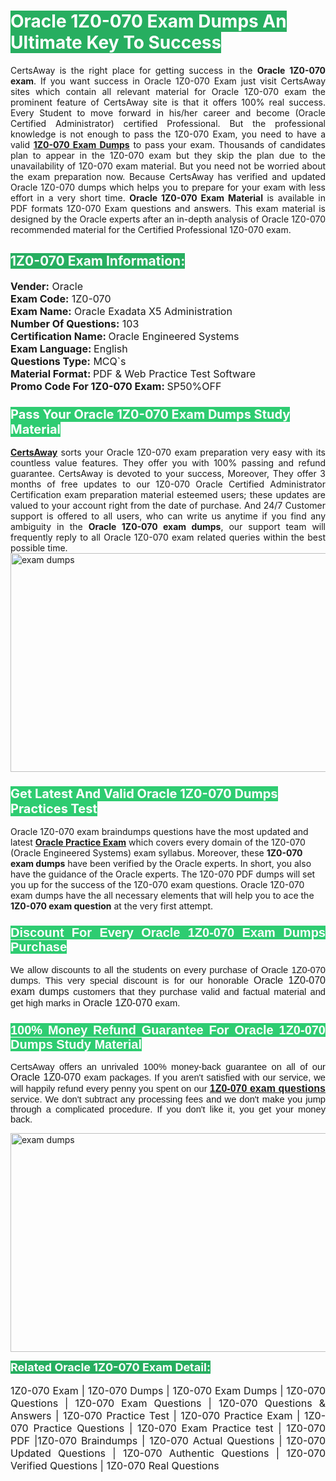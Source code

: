 <h1><span style="color:#ffffff"><strong><span style="background-color:#27ae60">Oracle 1Z0-070 Exam Dumps An Ultimate Key To Success</span></strong></span></h1> <div style="text-align:justify">CertsAway is the right place for getting success in the <strong>Oracle 1Z0-070 exam</strong>. If you want success in Oracle 1Z0-070 Exam just visit CertsAway sites which contain all relevant material for Oracle 1Z0-070 exam the prominent feature of CertsAway site is that it offers 100% real success. Every Student to move forward in his/her career and become (Oracle Certified Administrator) certified Professional. But the professional knowledge is not enough to pass the 1Z0-070 Exam, you need to have a valid <a href="https://www.certsaway.com/oracle/1z0-070-exam-dumps"><strong>1Z0-070 Exam Dumps</strong></a> to pass your exam. Thousands of candidates plan to appear in the 1Z0-070 exam but they skip the plan due to the unavailability of 1Z0-070 exam material. But you need not be worried about the exam preparation now. Because CertsAway has verified and updated Oracle 1Z0-070 dumps which helps you to prepare for your exam with less effort in a very short time. <strong>Oracle 1Z0-070 Exam Material</strong> is available in PDF formats 1Z0-070 Exam questions and answers. This exam material is designed by the Oracle experts after an in-depth analysis of Oracle 1Z0-070 recommended material for the Certified Professional 1Z0-070 exam.</div> <h2 style="text-align:justify"><span style="color:#ffffff"><span style="background-color:#27ae60">1Z0-070 Exam Information:</span></span></h2> <p><span style="font-size:16px"><strong>Vender:</strong> Oracle<br /> <strong>Exam Code:</strong> 1Z0-070<br /> <strong>Exam Name:</strong> Oracle Exadata X5 Administration<br /> <strong>Number Of Questions:</strong> 103<br /> <strong>Certification Name: </strong>Oracle Engineered Systems<br /> <strong>Exam Language: </strong>English<br /> <strong>Questions Type:</strong> MCQ`s<br /> <strong>Material Format: </strong>PDF & Web Practice Test Software<br /> <strong>Promo Code For 1Z0-070 Exam: </strong>SP50%OFF</span></p> <h3><span style="font-size:20px"><span style="color:#ffffff"><strong><span style="background-color:#2ecc71">Pass Your Oracle 1Z0-070 Exam Dumps Study Material</span></strong></span></span></h3> <div style="text-align:justify"><a href=" https://www.certsaway.com/"><strong>CertsAway</strong></a> sorts your Oracle 1Z0-070 exam preparation very easy with its countless value features. They offer you with 100% passing and refund guarantee. CertsAway is devoted to your success, Moreover, They offer 3 months of free updates to our 1Z0-070 Oracle Certified Administrator Certification exam preparation material esteemed users; these updates are valued to your account right from the date of purchase. And 24/7 Customer support is offered to all users, who can write us anytime if you find any ambiguity in the <strong>Oracle 1Z0-070 exam dumps</strong>, our support team will frequently reply to all Oracle 1Z0-070 exam related queries within the best possible time.</div> <div style="text-align:justify"> </div> <div style="text-align:justify"><a href="https://www.certsaway.com/oracle/1z0-070-exam-dumps" rel="no-follow"><img alt="exam dumps" src="https://www.certcollections.com/uploads/content/certsaway.png" style="height:350px; width:750px" /></a></div> <h3><span style="font-size:20px"><span style="color:#ffffff"><strong><span style="background-color:#2ecc71">Get Latest And Valid Oracle 1Z0-070 Dumps Practices Test</span></strong></span></span></h3> <p>Oracle 1Z0-070 exam braindumps questions have the most updated and latest <a href="https://www.certsaway.com/oracle-questions"><strong>Oracle Practice Exam</strong></a> which covers every domain of the 1Z0-070 (Oracle Engineered Systems) exam syllabus. Moreover, these <strong>1Z0-070 exam dumps</strong> have been verified by the Oracle experts. In short, you also have the guidance of the Oracle experts. The 1Z0-070 PDF dumps will set you up for the success of the 1Z0-070 exam questions. Oracle 1Z0-070 exam dumps have the all necessary elements that will help you to ace the <strong>1Z0-070 exam question</strong> at the very first attempt.</p> <h3 style="text-align:justify"><span style="font-size:20px"><span style="color:#ffffff"><strong><span style="font-family:Calibri,sans-serif"><span style="background-color:#2ecc71">Discount For Every </span><span style="background-color:#2ecc71">Oracle 1Z0-070 Exam</span><span style="background-color:#2ecc71"> Dumps Purchase</span></span></strong></span></span></h3> <div style="text-align:justify"> <p><span style="font-size:11pt"><span style="font-family:Calibri,sans-serif">We allow discounts to all the students on every purchase of Oracle 1Z0-070 dumps. This very special discount is for our honorable <span style="font-size:12.0pt"><span style="background-color:white">Oracle 1Z0-070 exam dumps </span></span>customers that they purchase valid and factual material and get high marks in <span style="font-size:12.0pt"><span style="background-color:white">Oracle 1Z0-070 </span></span>exam. </span></span></p> <h3><span style="font-size:20px"><span style="color:#ffffff"><strong><span style="font-family:Calibri,sans-serif"><span style="background-color:#2ecc71">100% Money Refund Guarantee For </span><span style="background-color:#2ecc71">Oracle 1Z0-070 Dumps Study Material</span></span></strong></span></span></h3> <p><span style="font-size:11pt"><span style="font-family:Calibri,sans-serif">CertsAway offers an unrivaled 100% money-back guarantee on all of our <span style="font-size:12.0pt"><span style="background-color:white">Oracle 1Z0-070 </span></span>exam packages. If you aren't satisfied with our service, we will happily refund every penny you spent on our <span style="font-size:12.0pt"><span style="background-color:white"><a href="https://www.certsaway.com/oracle/1z0-070-exam-dumps"><strong>1Z0-070 exam questions</strong></a> </span></span>service. We don't subtract any processing fees and we don't make you jump through a complicated procedure. If you don't like it, you get your money back.</span></span></p> <p><a href="https://www.certsaway.com/oracle/1z0-070-exam-dumps" rel="no-follow"><img alt="exam dumps" src="https://www.certcollections.com/uploads/content/certsaway_(2)2.png" style="height:350px; width:750px" /></a></p> <p><span style="color:#ffffff"><strong><span style="font-size:18px"><span style="background-color:#27ae60">Related Oracle 1Z0-070 Exam Detail:</span></span></strong></span><br /> <br /> <span style="font-size:16px">1Z0-070 Exam | 1Z0-070 Dumps | 1Z0-070 Exam Dumps | 1Z0-070 Questions | 1Z0-070 Exam Questions | 1Z0-070 Questions & Answers | 1Z0-070 Practice Test | 1Z0-070 Practice Exam | 1Z0-070 Practice Questions | 1Z0-070 Exam Practice test | 1Z0-070 PDF |1Z0-070 Braindumps | 1Z0-070 Actual Questions | 1Z0-070 Updated Questions | 1Z0-070 Authentic Questions | 1Z0-070 Verified Questions | 1Z0-070 Real Questions</span></p> </div>
